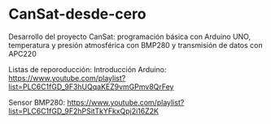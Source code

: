 # CanSat-desde-cero
Desarrollo del proyecto CanSat: programación básica con Arduino UNO, temperatura y presión atmosférica con BMP280 y transmisión de datos con APC220

Listas de reporoducción:
Introducción Arduino: https://www.youtube.com/playlist?list=PLC6C1fGD_9F3hUQqaKEZ9vmGPmv8QrFey

Sensor BMP280: https://www.youtube.com/playlist?list=PLC6C1fGD_9F2hPSitTkYFkxQpj2i16Z2K
